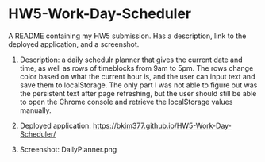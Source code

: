 # HW5-Work-Day-Scheduler
A README containing my HW5 submission.  Has a description, link to the deployed application, and a screenshot.

1) Description: a daily schedulr planner that gives the current date and time, as well as rows of timeblocks from 9am to 5pm.  The rows change color based on what the current hour is, and the user can input text and save them to localStorage.  The only part I was not able to figure out was the persistent text after page refreshing, but the user should still be able to open the Chrome console and retrieve the localStorage values manually.

2) Deployed application: https://bkim377.github.io/HW5-Work-Day-Scheduler/

3) Screenshot: DailyPlanner.png